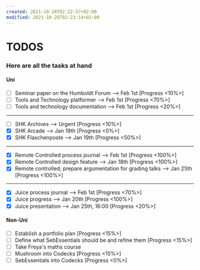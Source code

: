 ```yaml
---
created: 2021-10-28T02:22:57+02:00
modified: 2021-10-28T02:23:14+02:00
---
```


# TODOS

### Here are all the tasks at hand


#### Uni
- [ ] Seminar paper on the Humboldt Forum   --> Feb 1st [Progress <10%>]
- [ ] Tools and Technology platformer  --> Feb 1st [Progress <70%>]
- [ ] Tools and technology documentation --> Feb 1st [Progress <20%>]
___
- [ ] SHK Archives  --> Urgent [Progress <10%>]
- [x] SHK Arcade --> Jan 19th [Progress <0%>]
- [x] SHK Flaschenposte --> Jan 19th [Progress <50%>]
___
- [x] Remote Controlled process journal --> Feb 1st [Progress <100%>]
- [x] Remote Controlled design feature --> Jan 18th [Progress <100%>]
- [x] Remote controlled; prepare argumentation for grading talks --> Jan 25th [Progress <100%>] 
___
- [x] Juice process journal --> Feb 1st [Progress <70%>]
- [x] Juice progress --> Jan 20th [Progress <100%>]
- [x] Juice presentation --> Jan 25th, 16:00 [Progress <20%>]
#### Non-Uni
- [ ] Establish a portfolio plan [Progress <15%>]
- [ ] Define what SebEssentials should be and refine them [Progress <15%>]
- [ ] Take Freya's maths course
- [ ] Mushroom into Codecks [Progress <15%>]
- [ ] SebEssentials into Codecks [Progress <0%>]